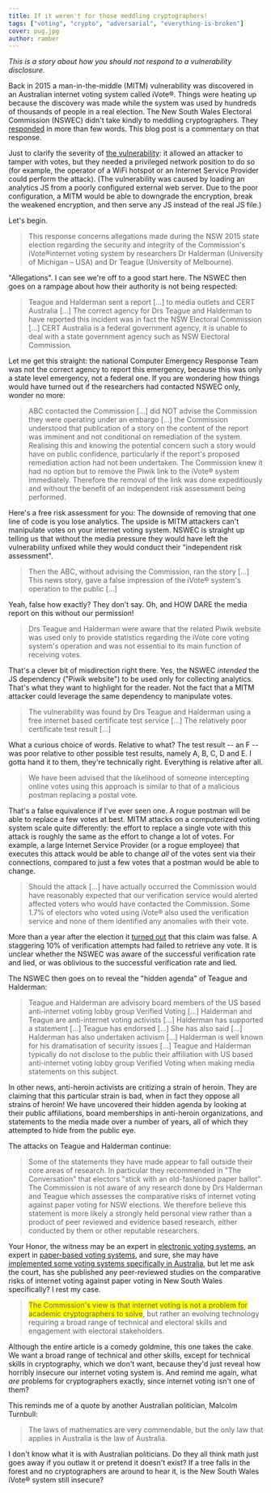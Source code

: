 ```yaml
---
title: If it weren't for those meddling cryptographers!
tags: ["voting", "crypto", "adversarial", "everything-is-broken"]
cover: pug.jpg
author: ramber
---
```


_This is a story about how you should not respond to a vulnerability disclosure._

<re-img
    src="pug.jpg"
    title="Photo by Matthew Henry on Unsplash"
    href="https://unsplash.com/photos/2Ts5HnA67k8"
    >
</re-img>

Back in 2015 a man-in-the-middle (MITM) vulnerability was discovered in an Australian internet voting system called iVote®. Things 
were heating up because the discovery was made while the system was used by hundreds of thousands of people in a real election. The New South Wales Electoral Commission (NSWEC) didn't take kindly to meddling cryptographers. They <a href="https://www.elections.nsw.gov.au/About-us/Public-interest-information/iVote-reports/Response-from-the-NSW-Electoral-Commission-to-iVot" target="_blank">responded</a> in more than few words. This blog post is a commentary on that response.

Just to clarify the severity of <a href="https://en.wikipedia.org/wiki/FREAK" target="_blank">the vulnerability</a>: it allowed an attacker to tamper with votes, but they needed a privileged network position to do so (for example, the operator of a WiFi hotspot or an Internet Service Provider could perform the attack). (The vulnerability was caused by loading an analytics JS from a poorly configured external web server. Due to the poor configuration, a MITM would be able to downgrade the encryption, break the weakened encryption, and then serve any JS instead of the real JS file.)

Let's begin.

> This response concerns allegations made during the NSW 2015 state election regarding the security and integrity of the Commission's iVote®internet voting system by researchers Dr Halderman (University of Michigan – USA) and Dr Teague (University of Melbourne).

"Allegations". I can see we're off to a good start here. The NSWEC then goes on a rampage about how their authority is not being respected:

> Teague and Halderman sent a report [...] to media outlets and CERT Australia [...] The correct agency for Drs Teague and Halderman to have reported this incident was in fact the NSW Electoral Commission [...] CERT Australia is a federal government agency, it is unable to deal with a state government agency such as NSW Electoral Commission.

<re-img
    src="meme-cartman.jpg"
    title="Meme"
    meme=True
    >
</re-img>

Let me get this straight: the national Computer Emergency Response Team was not the correct agency to report this emergency, because this was only a state level emergency, not a federal one. If you are wondering how things would have turned out if the researchers had contacted NSWEC only, wonder no more:

> ABC contacted the Commission [...] did NOT advise the Commission they were operating under an embargo [...] the Commission understood that publication of a story on the content of the report was imminent and not conditional on remediation of the system. Realising this and knowing the potential concern such a story would have on public confidence, particularly if the report's proposed remediation action had not been undertaken. The Commission knew it had no option but to remove the Piwik link to the iVote® system immediately. Therefore the removal of the link was done expeditiously and without the benefit of an independent risk assessment being performed.

Here's a free risk assessment for you: The downside of removing that one line of code is you lose analytics. The upside is MITM 
attackers can't manipulate votes on your internet voting system. NSWEC is straight up telling us that without the media pressure they would have left the vulnerability unfixed while they would conduct their "independent risk assessment".

> Then the ABC, without advising the Commission, ran the story [...] This news story, gave a false impression of the iVote® system's operation to the public [...]

Yeah, false how exactly? They don't say. Oh, and HOW DARE the media report on this without our permission!

> Drs Teague and Halderman were aware that the related Piwik website was used only to provide statistics regarding the iVote core 
voting system's operation and was not essential to its main function of receiving votes.

That's a clever bit of misdirection right there. Yes, the NSWEC _intended_ the JS dependency ("Piwik website") to be used only for 
collecting analytics. That's what they want to highlight for the reader. Not the fact that a MITM attacker could leverage the same dependency to manipulate votes.

> The vulnerability was found by Drs Teague and Halderman using a free internet based certificate test service [...] The relatively poor certificate test result [...]

What a curious choice of words. Relative to what? The test result -- an F -- was poor relative to other possible test results, namely A, B, C, D and E. I gotta hand it to them, they're technically right. Everything is relative after all.

> We have been advised that the likelihood of someone intercepting online votes using this approach is similar to that of a malicious postman replacing a postal vote.

That's a false equivalence if I've ever seen one. A rogue postman will be able to replace a few votes at best. MITM attacks on a 
computerized voting system scale quite differently: the effort to replace a single vote with this attack is roughly the same as the effort to change a lot of votes. For example, a large Internet Service Provider (or a rogue employee) that executes this attack would be able to change _all_ of the votes sent via their connections, compared to just a few votes that a postman would be able to change.

> Should the attack [...] have actually occurred the Commission would have reasonably expected that our verification service would 
alerted affected voters who would have contacted the Commission. Some 1.7% of electors who voted using iVote® also used the verification service and none of them identified any anomalies with their vote.

More than a year after the election it <a href="http://www.parliament.wa.gov.au/Parliament/commit.nsf/(Evidence+Lookup+by+Com+ID)/805D229860DF8D224825817D0010CDF1/$file/Submission+9+-+University+of+Melbourne.pdf" target="_blank">turned out</a> that this claim was false. A staggering 10% of verification attempts had failed to retrieve any vote. It is unclear whether the NSWEC was aware of the successful verification rate and lied, or was oblivious to the successful verification rate and lied.

The NSWEC then goes on to reveal the "hidden agenda" of Teague and Halderman:

> Teague and Halderman are advisory board members of the US based anti-internet voting lobby group Verified Voting [...] Halderman and Teague are anti-internet voting activists [...] Halderman has supported a statement [...] Teague has endorsed [...] She has also said [...] Halderman has also undertaken activism [...] Halderman is well known for his dramatisation of security issues [...] Teague and Halderman typically do not disclose to the public their affiliation with US based anti-internet voting lobby group Verified Voting when making media statements on this subject.

In other news, anti-heroin activists are critizing a strain of heroin. They are claiming that this particular strain is bad, when in fact they oppose all strains of heroin! We have uncovered their hidden agenda by looking at their public affiliations, board memberships in anti-heroin organizations, and statements to the media made over a number of years, all of which they attempted to hide from the public eye.

The attacks on Teague and Halderman continue:

> Some of the statements they have made appear to fall outside their core areas of research. In particular they recommended in "The Conversation" that electors "stick with an old-fashioned paper ballot". The Commission is not aware of any research done by Drs Halderman and Teague which assesses the comparative risks of internet voting against paper voting for NSW elections. We therefore believe this statement is more likely a strongly held personal view rather than a product of peer reviewed and evidence based research, either conducted by them or other reputable researchers.

Your Honor, the witness may be an expert in <a href="https://www.researchgate.net/profile/Peter_Ryan7/publication/228822923_Pretty_Good_Democracy/links/09e41506482dc48b99000000/Pretty-Good-Democracy.pdf" target="_blank">electronic voting systems</a>, an expert in <a href="https://arxiv.org/pdf/1404.6822.pdf" target="_blank">paper-based voting systems</a>, and sure, she may have <a href="https://www.usenix.org/system/files/conference/evtwote12/evtwote12-final9_0.pdf" target="_blank">implemented some voting systems specifically in Australia</a>, but let me ask the court, has she published any peer-reviewed studies on the comparative risks of internet voting against paper voting in New South Wales specifically? I rest my case.

> <mark style="color: #666">The Commission's view is that internet voting is not a problem for academic cryptographers to solve</mark>, but rather an evolving technology requiring a broad range of technical and electoral skills and engagement with electoral stakeholders.

Although the entire article is a comedy goldmine, this one takes the cake. We want a broad range of technical and other skills, except for technical skills in cryptography, which we don't want, because they'd just reveal how horribly insecure our internet voting system is. And remind me again, what _are_ problems for cryptographers exactly, since internet voting isn't one of them?

<re-img
    src="meme-meddling.jpg"
    title="Meme"
    meme=True
    >
</re-img>

This reminds me of a quote by another Australian politician, Malcolm Turnbull:

> The laws of mathematics are very commendable, but the only law that applies in Australia is the law of Australia.

I don't know what it is with Australian politicians. Do they all think math just goes away if you outlaw it or pretend it doesn't exist? If a tree falls in the forest and no cryptographers are around to hear it, is the New South Wales iVote® system still insecure?